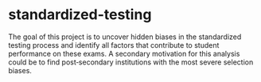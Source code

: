 # standardized-testing
The goal of this project is to uncover hidden biases in the standardized testing process and identify all factors that contribute to student performance on these exams. A secondary motivation for this analysis could be to find post‑secondary institutions with the most severe selection biases.
